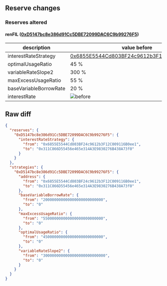## Reserve changes

### Reserves altered

#### renFIL ([0xD5147bc8e386d91Cc5DBE72099DAC6C9b99276F5](https://etherscan.io/address/0xD5147bc8e386d91Cc5DBE72099DAC6C9b99276F5))

| description | value before | value after |
| --- | --- | --- |
| interestRateStrategy | [0x6855E5544Cd803BF24c9612b3F12C009116B0ee1](https://etherscan.io/address/0x6855E5544Cd803BF24c9612b3F12C009116B0ee1) | [0x311C866D55456e465e314A3E9830276B438A73f0](https://etherscan.io/address/0x311C866D55456e465e314A3E9830276B438A73f0) |
| optimalUsageRatio | 45 % | 0 % |
| variableRateSlope2 | 300 % | 0 % |
| maxExcessUsageRatio | 55 % | 0 % |
| baseVariableBorrowRate | 20 % | 0 % |
| interestRate | ![before](https://dash.onaave.com/api/static?variableRateSlope1=0&variableRateSlope2=3000000000000000000000000000&optimalUsageRatio=450000000000000000000000000&baseVariableBorrowRate=200000000000000000000000000&maxVariableBorrowRate=undefined) | ![after](https://dash.onaave.com/api/static?variableRateSlope1=0&variableRateSlope2=0&optimalUsageRatio=0&baseVariableBorrowRate=0&maxVariableBorrowRate=undefined) |

## Raw diff

```json
{
  "reserves": {
    "0xD5147bc8e386d91Cc5DBE72099DAC6C9b99276F5": {
      "interestRateStrategy": {
        "from": "0x6855E5544Cd803BF24c9612b3F12C009116B0ee1",
        "to": "0x311C866D55456e465e314A3E9830276B438A73f0"
      }
    }
  },
  "strategies": {
    "0xD5147bc8e386d91Cc5DBE72099DAC6C9b99276F5": {
      "address": {
        "from": "0x6855E5544Cd803BF24c9612b3F12C009116B0ee1",
        "to": "0x311C866D55456e465e314A3E9830276B438A73f0"
      },
      "baseVariableBorrowRate": {
        "from": "200000000000000000000000000",
        "to": "0"
      },
      "maxExcessUsageRatio": {
        "from": "550000000000000000000000000",
        "to": "0"
      },
      "optimalUsageRatio": {
        "from": "450000000000000000000000000",
        "to": "0"
      },
      "variableRateSlope2": {
        "from": "3000000000000000000000000000",
        "to": "0"
      }
    }
  }
}
```